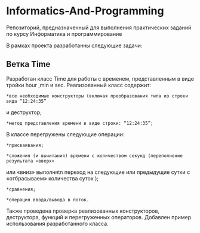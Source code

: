 # Informatics-And-Programming
Репозиторий, предназначенный для выполнения практических заданий по курсу Информатика и программирование

В рамках проекта разработанны следующие задачи:

## Ветка Time

Разработан класс Time для работы с временем, представленным в виде тройки hour ,min и sec.
Реализованный класс содержит:
    
	*все необходимые конструкторы (включая преобразования типа из строки вида “12:24:35”
и деструктор;
	
    *метод представления времени в виде строки: “12:24:35”;
	
В классе перегружены следующие операции:

    *присваивания;
	
    *сложения (и вычитания) времени с количеством секунд (переполнение результата «вверх»
или «вниз»  выполняtn переход на следующие или предыдущие сутки с
«отбрасываем» количества суток );
	
    *сравнения;
	
    *операция ввода/вывода в поток.
	
Также проведена проверка реализованных конструкторов, деструктора,
функций и перегруженных операторов. Добавлен пример использования
разработанного класса.
